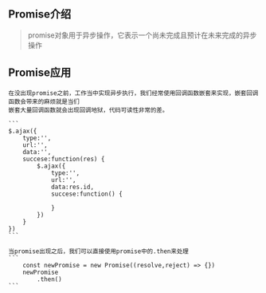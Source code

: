 ## Promise介绍
>   promise对象用于异步操作，它表示一个尚未完成且预计在未来完成的异步操作

## Promise应用

    在没出现promise之前，工作当中实现异步执行，我们经常使用回调函数嵌套来实现，嵌套回调函数会带来的麻烦就是当们
    嵌套大量回调函数就会出现回调地狱，代码可读性非常的差。
    
    ```
    $.ajax({
        type:'',
        url:'',
        data:'',
        succese:function(res) {
            $.ajax({
                type:'',
                url:'',
                data:res.id,
                succese:function() {

                }
            })
        }
    })
    ```
    
    当promise出现之后，我们可以直接使用promise中的.then来处理
    ```
        const newPromise = new Promise((resolve,reject) => {})
        newPromise
            .then()
    ```

